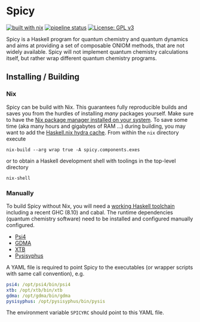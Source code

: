 # Spicy
[![built with nix](https://builtwithnix.org/badge.svg)](https://builtwithnix.org)
[![pipeline status](https://gitlab.com/theoretical-chemistry-jena/quantum-chemistry/Spicy/badges/develop/pipeline.svg)](https://gitlab.com/theoretical-chemistry-jena/quantum-chemistry/Spicy/-/commits/develop)
[![License: GPL v3](https://img.shields.io/badge/License-GPLv3-blue.svg)](https://www.gnu.org/licenses/gpl-3.0)

Spicy is a Haskell program for quantum chemistry and quantum dynamics and aims at providing a set of composable ONIOM methods, that are not widely available.
Spicy will not implement quantum chemistry calculations itself, but rather wrap different quantum chemistry programs.

## Installing / Building
### Nix
Spicy can be build with Nix.
This guarantees fully reproducible builds and saves you from the hurdles of installing *many* packages yourself.
Make sure to have the [Nix package manager installed on your system](https://nixos.org/download.html).
To save some time (aka many hours and gigabytes of RAM ...) during building, you may want to add the [Haskell.nix hydra cache](https://input-output-hk.github.io/haskell.nix/tutorials/getting-started/#setting-up-the-binary-cache).
From within the `nix` directory execute
```
nix-build --arg wrap true -A spicy.components.exes
```
or to obtain a Haskell development shell with toolings in the top-level directory
```
nix-shell
```

### Manually
To build Spicy without Nix, you will need a [working Haskell toolchain](https://www.haskell.org/platform/#linux-generic) including a recent GHC (8.10) and cabal.
The runtime dependencies (quantum chemistry software) need to be installed and configured manually configured.
- [Psi4](https://psicode.org/)
- [GDMA](https://gitlab.com/anthonyjs/gdma)
- [XTB](https://xtb-docs.readthedocs.io/en/latest/contents.html#)
- [Pysisyphus](https://pysisyphus.readthedocs.io/en/latest/)

A YAML file is required to point Spicy to the executables (or wrapper scripts with same call convention), e.g.
```yaml
psi4: /opt/psi4/bin/psi4
xtb: /opt/xtb/bin/xtb
gdma: /opt/gdma/bin/gdma
pysisyphus: /opt/pysisyphus/bin/pysis
```
The environment variable `SPICYRC` should point to this YAML file.
